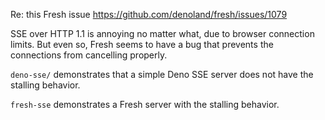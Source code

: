 Re: this Fresh issue
https://github.com/denoland/fresh/issues/1079

SSE over HTTP 1.1 is annoying no matter what, due to browser connection limits. But even so, Fresh seems to have a bug that prevents the connections from cancelling properly.

`deno-sse/` demonstrates that a simple Deno SSE server does not have the stalling behavior.

`fresh-sse` demonstrates a Fresh server with the stalling behavior.


